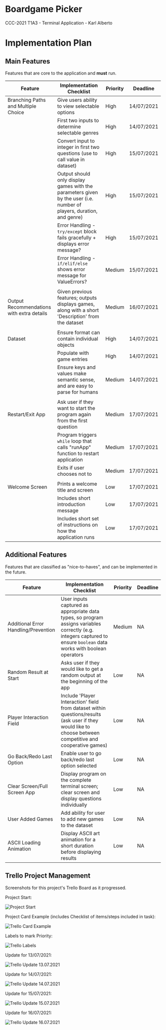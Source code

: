 # Boardgame Picker
CCC-2021 T1A3 - Terminal Application - Karl Alberto

# Implementation Plan

## Main Features

Features that are core to the application and **must** run.

| Feature                                   | Implementation Checklist                                                                                             | Priority | Deadline   |
| ----------------------------------------- | -------------------------------------------------------------------------------------------------------------------- | -------- | ---------- |
| Branching Paths and Multiple Choice       | Give users ability to view selectable options                                                                        | High     | 14/07/2021 |
|                                           | First two inputs to determine selectable genres                                                                      | High     | 14/07/2021 |
|                                           | Convert input to integer in first two questions (use to call value in dataset)                                       | High     | 15/07/2021 |
|                                           | Output should only display games with the parameters given by the user (i.e. number of players, duration, and genre) | High     | 15/07/2021 |
|                                           | Error Handling - `try/except` block fails gracefully + displays error message?                                          | High     | 15/07/2021 |
|                                           | Error Handling - `if/elif/else` shows error message for ValueErrors?                                               | Medium   | 15/07/2021 |
|                                           |                                                                                                                      |          |            |
| Output Recommendations with extra details | Given previous features; outputs displays games, along with a short 'Description' from the dataset                   | Medium   | 16/07/2021 |
|                                           |                                                                                                                      |          |            |
| Dataset                                   | Ensure format can contain individual objects                                                                         | High     | 14/07/2021 |
|                                           | Populate with game entries                                                                                           | High     | 14/07/2021 |
|                                           | Ensure keys and values make semantic sense, and are easy to parse for humans                                         | Medium   | 14/07/2021 |
|                                           |                                                                                                                      |          |            |
| Restart/Exit App                          | Ask user if they want to start the program again from the first question                                             | Medium   | 17/07/2021 |
|                                           | Program triggers `while` loop that calls "runApp" function to restart application                                  | Medium   | 17/07/2021 |
|                                           | Exits if user chooses not to                                                                                         | Medium   | 17/07/2021 |
|                                           |                                                                                                                      |          |            |
| Welcome Screen                            | Prints a welcome title and screen                                                                                    | Low      | 17/07/2021 |
|                                           | Includes short introduction message                                                                                  | Low      | 17/07/2021 |
|                                           | Includes short set of instructions on how the application runs                                                       | Low      | 17/07/2021 |






## Additional Features

Features that are classified as "nice-to-haves", and can be implemented in the future.

| Feature                      | Implementation Checklist                                                                                                                                               | Priority | Deadline |
| ---------------------------- | ---------------------------------------------------------------------------------------------------------------------------------------------------------------------- | -------- | -------- |
| Additional Error Handling/Prevention    | User inputs captured as appropriate data types, so program assigns variables correctly (e.g. integers captured to ensure `boolean` data works with boolean operators | Medium   | NA       |
| Random Result at Start       | Asks user if they would like to get a random output at the beginning of the app                                                                                        | Low      | NA       |
| Player Interaction Field     | Include 'Player Interaction' field from dataset within questions/results (ask user if they would like to choose between competitive and cooperative games)             | Low      | NA       |
| Go Back/Redo Last Option     | Enable user to go back/redo last option selected                                                                                                                       | Low      | NA       |
| Clear Screen/Full Screen App | Display program on the complete terminal screen; clear screen and display questions individually                                                                       | Low      | NA       |
| User Added Games             | Add ability for user to add new games to the dataset                                                                                                                   | Low      | NA       |
| ASCII Loading Animation      | Display ASCII art animation for a short duration before displaying results                                                                                             | Low      | NA       |


## Trello Project Management

Screenshots for this project's Trello Board as it progressed.

Project Start:

![Project Start](./assets/trelloProjectStart.png)

Project Card Example (includes Checklist of items/steps included in task):

![Trello Card Example](./assets/trelloCardExample.png)

Labels to mark Priority:

![Trello Labels](./assets/trelloPriorityLabels.png)

Update for 13/07/2021:

![Trello Update 13.07.2021](./assets/trelloUpdate13.07.2021.png)

Update for 14/07/2021:

![Trello Update 14.07.2021](./assets/trelloUpdate14.07.2021.png)

Update for 15/07/2021:

![Trello Update 15.07.2021](./assets/trelloUpdate15.07.2021.png)

Update for 16/07/2021:

![Trello Update 16.07.2021](./assets/trelloUpdate16.07.2021.png)